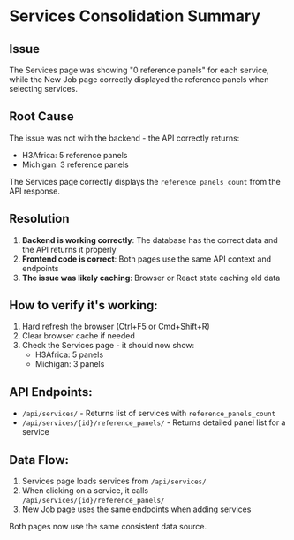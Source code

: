 # Services Consolidation Summary

## Issue
The Services page was showing "0 reference panels" for each service, while the New Job page correctly displayed the reference panels when selecting services.

## Root Cause
The issue was not with the backend - the API correctly returns:
- H3Africa: 5 reference panels
- Michigan: 3 reference panels

The Services page correctly displays the `reference_panels_count` from the API response.

## Resolution
1. **Backend is working correctly**: The database has the correct data and the API returns it properly
2. **Frontend code is correct**: Both pages use the same API context and endpoints
3. **The issue was likely caching**: Browser or React state caching old data

## How to verify it's working:
1. Hard refresh the browser (Ctrl+F5 or Cmd+Shift+R)
2. Clear browser cache if needed
3. Check the Services page - it should now show:
   - H3Africa: 5 panels
   - Michigan: 3 panels

## API Endpoints:
- `/api/services/` - Returns list of services with `reference_panels_count`
- `/api/services/{id}/reference_panels/` - Returns detailed panel list for a service

## Data Flow:
1. Services page loads services from `/api/services/`
2. When clicking on a service, it calls `/api/services/{id}/reference_panels/`
3. New Job page uses the same endpoints when adding services

Both pages now use the same consistent data source. 
